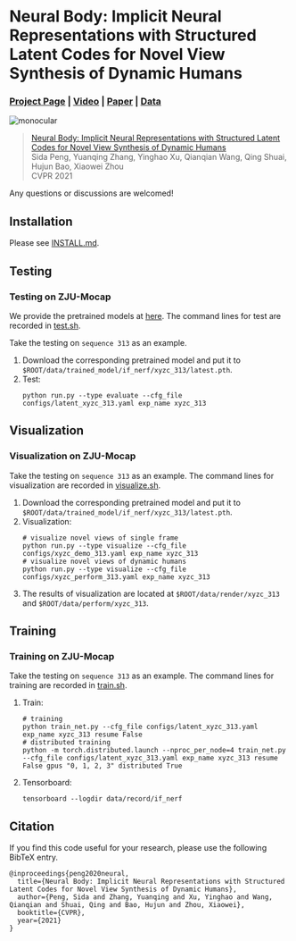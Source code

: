 # Neural Body: Implicit Neural Representations with Structured Latent Codes for Novel View Synthesis of Dynamic Humans
### [Project Page](https://zju3dv.github.io/neuralbody) | [Video](https://www.youtube.com/watch?v=BPCAMeBCE-8) | [Paper](https://arxiv.org/pdf/2012.15838.pdf) | [Data]()

![monocular](https://zju3dv.github.io/neuralbody/images/monocular.gif)

> [Neural Body: Implicit Neural Representations with Structured Latent Codes for Novel View Synthesis of Dynamic Humans](https://arxiv.org/pdf/2012.15838.pdf)  
> Sida Peng, Yuanqing Zhang, Yinghao Xu, Qianqian Wang, Qing Shuai, Hujun Bao, Xiaowei Zhou  
> CVPR 2021

Any questions or discussions are welcomed!

## Installation

Please see [INSTALL.md](INSTALL.md).

## Testing

### Testing on ZJU-Mocap

We provide the pretrained models at [here](https://zjueducn-my.sharepoint.com/:f:/g/personal/pengsida_zju_edu_cn/Enn43YWDHwBEg-XBqnetFYcBLr3cItZ0qUFU-oKUpDHKXw?e=FObjE9). The command lines for test are recorded in [test.sh](test.sh).

Take the testing on `sequence 313` as an example.

1. Download the corresponding pretrained model and put it to `$ROOT/data/trained_model/if_nerf/xyzc_313/latest.pth`.
2. Test:
    ```
    python run.py --type evaluate --cfg_file configs/latent_xyzc_313.yaml exp_name xyzc_313
    ```

## Visualization

### Visualization on ZJU-Mocap

Take the testing on `sequence 313` as an example. The command lines for visualization are recorded in [visualize.sh](visualize.sh).

1. Download the corresponding pretrained model and put it to `$ROOT/data/trained_model/if_nerf/xyzc_313/latest.pth`.
2. Visualization:
    ```
    # visualize novel views of single frame
    python run.py --type visualize --cfg_file configs/xyzc_demo_313.yaml exp_name xyzc_313
    # visualize novel views of dynamic humans
    python run.py --type visualize --cfg_file configs/xyzc_perform_313.yaml exp_name xyzc_313
    ```
3. The results of visualization are located at `$ROOT/data/render/xyzc_313` and `$ROOT/data/perform/xyzc_313`.

## Training

### Training on ZJU-Mocap

Take the testing on `sequence 313` as an example. The command lines for training are recorded in [train.sh](train.sh).

1. Train:
    ```
    # training
    python train_net.py --cfg_file configs/latent_xyzc_313.yaml exp_name xyzc_313 resume False
    # distributed training
    python -m torch.distributed.launch --nproc_per_node=4 train_net.py --cfg_file configs/latent_xyzc_313.yaml exp_name xyzc_313 resume False gpus "0, 1, 2, 3" distributed True
    ```
2. Tensorboard:
    ```
    tensorboard --logdir data/record/if_nerf
    ```

## Citation

If you find this code useful for your research, please use the following BibTeX entry.

```
@inproceedings{peng2020neural,
  title={Neural Body: Implicit Neural Representations with Structured Latent Codes for Novel View Synthesis of Dynamic Humans},
  author={Peng, Sida and Zhang, Yuanqing and Xu, Yinghao and Wang, Qianqian and Shuai, Qing and Bao, Hujun and Zhou, Xiaowei},
  booktitle={CVPR},
  year={2021}
}
```
